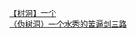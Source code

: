 [【树洞】一个](http://tieba.baidu.com/p/2864648498?see_lz=1&pn=)   
[（伪树洞）一个水秀的苦逼剑三路](http://tieba.baidu.com/p/2864843325?see_lz=1&pn=)   

